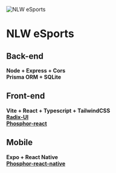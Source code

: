 ![NLW eSports]("https://raw.githubusercontent.com/ricioli/nlw-esports/main/web/src/assets/logo-nlw-esports.svg?token=GHSAT0AAAAAABYXYDY7MZXUUF4FXAMBTMASYZJC5AA")

# NLW eSports

## Back-end

**Node + Express + Cors**  
**Prisma ORM + SQLite**  

## Front-end

**Vite + React + Typescript + TailwindCSS**  
[**Radix-UI**](https://www.radix-ui.com)  
[**Phosphor-react**](https://www.npmjs.com/package/phosphor-react)  

## Mobile

**Expo + React Native**  
[**Phosphor-react-native**](https://www.npmjs.com/package/phosphor-react-native)  